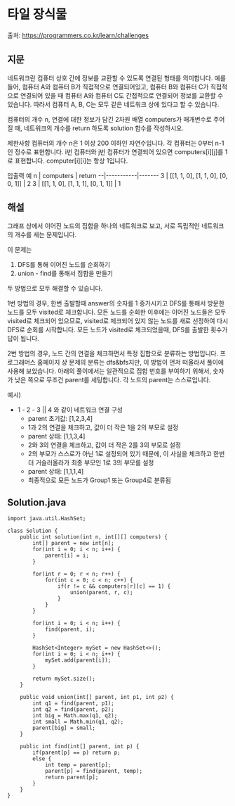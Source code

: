 # 타일 장식물

출처: https://programmers.co.kr/learn/challenges

## 지문
네트워크란 컴퓨터 상호 간에 정보를 교환할 수 있도록 연결된 형태를 의미합니다. 예를 들어, 컴퓨터 A와 컴퓨터 B가 직접적으로 연결되어있고, 컴퓨터 B와 컴퓨터 C가 직접적으로 연결되어 있을 때 컴퓨터 A와 컴퓨터 C도 간접적으로 연결되어 정보를 교환할 수 있습니다. 따라서 컴퓨터 A, B, C는 모두 같은 네트워크 상에 있다고 할 수 있습니다.

컴퓨터의 개수 n, 연결에 대한 정보가 담긴 2차원 배열 computers가 매개변수로 주어질 때, 네트워크의 개수를 return 하도록 solution 함수를 작성하시오.

제한사항
컴퓨터의 개수 n은 1 이상 200 이하인 자연수입니다.
각 컴퓨터는 0부터 n-1인 정수로 표현합니다.
i번 컴퓨터와 j번 컴퓨터가 연결되어 있으면 computers[i][j]를 1로 표현합니다.
computer[i][i]는 항상 1입니다.

입출력 예
n | computers	| return
--|-----------|-------
3	| [[1, 1, 0], [1, 1, 0], [0, 0, 1]]	| 2
3	| [[1, 1, 0], [1, 1, 1], [0, 1, 1]]	| 1

## 해설

그래프 상에서 이어진 노드의 집합을 하나의 네트워크로 보고, 서로 독립적인 네트워크의 개수를 세는 문제입니다.

이 문제는
1. DFS를 통해 이어진 노드를 순회하기
2. union - find를 통해서 집합을 만들기

두 방법으로 모두 해결할 수 있습니다.

1번 방법의 경우, 한번 출발할때 answer의 숫자를 1 증가시키고 DFS를 통해서 방문한 노드를 모두 visited로 체크합니다. 모든 노드를 순회한 이후에는 이어진 노드들은 모두 visited로 체크되어 있으므로, visited로 체크되어 있지 않는 노드를 새로 선정하여 다시 DFS로 순회를 시작합니다. 모든 노드가 visited로 체크되었을때, DFS를 출발한 횟수가 답이 됩니다.

2번 방법의 경우, 노드 간의 연결을 체크하면서 특정 집합으로 분류하는 방법입니다. 프로그래머스 홈페이지 상 문제의 분류는 dfs&bfs지만, 이 방법이 먼저 떠올라서 풀이에 사용해 보았습니다. 아래의 풀이에서는 일관적으로 집합 번호를 부여하기 위해서, 숫자가 낮은 쪽으로 무조건 parent를 세팅합니다. 각 노드의 parent는 스스로입니다. 

예시)
- 1 - 2 - 3 || 4 와 같이 네트워크 연결 구성
  - parent 초기값: [1,2,3,4]
  - 1과 2의 연결을 체크하고, 값이 더 작은 1을 2의 부모로 설정
  - parent 상태: [1,1,3,4]
  - 2와 3의 연결을 체크하고, 값이 더 작은 2를 3의 부모로 설정
  - 2의 부모가 스스로가 아닌 1로 설정되어 있기 때문에, 이 사실을 체크하고 한번 더 거슬러올라가 최종 부모인 1로 3의 부모를 설정
  - parent 상태: [1,1,1,4]
  - 최종적으로 모든 노드가 Group1 또는 Group4로 분류됨

## Solution.java
~~~
import java.util.HashSet;

class Solution {
    public int solution(int n, int[][] computers) {
        int[] parent = new int[n];
        for(int i = 0; i < n; i++) {
            parent[i] = i;
        }

        for(int r = 0; r < n; r++) {
            for(int c = 0; c < n; c++) {
                if(r != c && computers[r][c] == 1) {
                    union(parent, r, c);
                }
            }
        }

        for(int i = 0; i < n; i++) {
            find(parent, i);
        }

        HashSet<Integer> mySet = new HashSet<>();
        for(int i = 0; i < n; i++) {
            mySet.add(parent[i]);
        }

        return mySet.size();
    }

    public void union(int[] parent, int p1, int p2) {
        int q1 = find(parent, p1);
        int q2 = find(parent, p2);
        int big = Math.max(q1, q2);
        int small = Math.min(q1, q2);
        parent[big] = small;
    }

    public int find(int[] parent, int p) {
        if(parent[p] == p) return p;
        else {
            int temp = parent[p];
            parent[p] = find(parent, temp);
            return parent[p];
        }
    }
}
~~~
